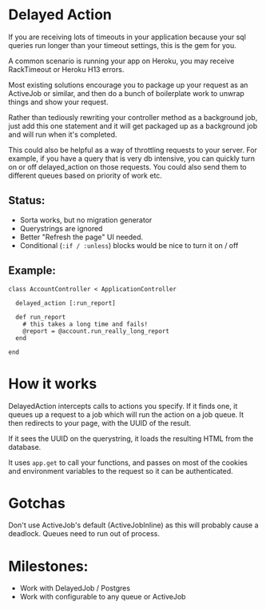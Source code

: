 # Delayed Action

If you are receiving lots of timeouts in your application because your sql queries run longer than your timeout settings, this is the gem for you.

A common scenario is running your app on Heroku, you may receive RackTimeout or Heroku H13 errors. 

Most existing solutions encourage you to package up your request as an ActiveJob or similar, and then do a bunch of boilerplate work to unwrap things and show your request.

Rather than tediously rewriting your controller method as a background job, just add this one statement and it will get packaged up as a background job and will run when it's completed.

This could also be helpful as a way of throttling requests to your server.  For example, if you have a query that is very db intensive, you can quickly turn on or off delayed_action on those requests. You could also send them to different queues based on priority of work etc.

## Status:
- Sorta works, but no migration generator
- Querystrings are ignored
- Better "Refresh the page" UI needed.
- Conditional (`:if / :unless`) blocks would be nice to turn it on / off

## Example:
```
class AccountController < ApplicationController

  delayed_action [:run_report]

  def run_report
    # this takes a long time and fails!
    @report = @account.run_really_long_report
  end

end
```

# How it works
DelayedAction intercepts calls to actions you specify.  If it finds one, it queues up a request to a job which will run the action on a job queue.  It then redirects to your page, with the UUID of the result.  

If it sees the UUID on the querystring, it loads the resulting HTML from the database.

It uses `app.get` to call your functions, and passes on most of the cookies and environment variables to the request so it can be authenticated.

# Gotchas
Don't use ActiveJob's default (ActiveJobInline) as this will probably cause a deadlock.  Queues need to run out of process.

# Milestones:

* Work with DelayedJob / Postgres
* Work with configurable to any queue or ActiveJob
